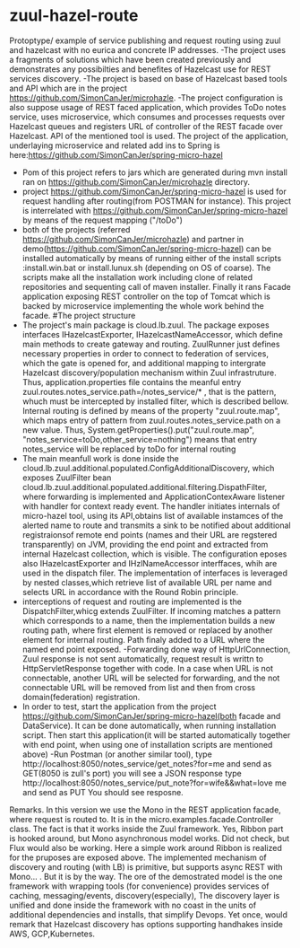 # zuul-hazel-route
Protoptype/ example of  service publishing and request routing using zuul and hazelcast with no eurica
 and concrete IP addresses.
 -The project uses a fragments of solutions  which have been created previously and demonstrates any possibilties
 and benefites of Hazelcast use for REST services discovery.
  -The project is based on base of Hazelcast based tools and API which are in the project https://github.com/SimonCanJer/microhazle.
  -The project configuration is also suppose usage of REST faced application, which provides ToDo notes service, uses
 microservice, which consumes and processes requests over Hazelcast queues and registers URL of controller of the REST 
 facade over Hazelcast. API of the mentioned tool is used. The project of the application, underlaying microservice and related add ins
 to Spring is here:https://github.com/SimonCanJer/spring-micro-hazel
 - Pom of this project refers to jars which are generated during mvn install ran on  https://github.com/SimonCanJer/microhazle directory.
 - project https://github.com/SimonCanJer/spring-micro-hazel is used for  request handling after routing(from POSTMAN for instance). This project is
 interrelated with https://github.com/SimonCanJer/spring-micro-hazel by means of the request mapping ("/toDo")
 - both of the projects (referred https://github.com/SimonCanJer/microhazle) and partner in demo(https://github.com/SimonCanJer/spring-micro-hazel) can be installed
 automatically by means of running either of  the install scripts
 :install.win.bat or install.lunux.sh (depending on OS of coarse). The scripts make all the installation work including
 clone of related repositories and sequenting call of maven installer. Finally it rans Facade application exposing
 REST controller on the top of Tomcat which is backed by microservice implementing the whole work behind the facade.
 #The project structure 
  - The project's main package is cloud.lb.zuul. The package exposes interfaces IHazelcastExporter, IHazelcastNameAccessor, which define main methods
  to create gateway and routing. ZuulRunner just defines necessary properties in order to connect to federation of services, which the gate is opened for, and
  additional mapping to intergrate Hazelcast discovery/population mechanism within Zuul infrastruture. Thus, application.properties file
  contains the meanful entry zuul.routes.notes_service.path=/notes_service/* , that is the pattern, whuch must be intercepted by installed filter, which is described
  bellow. Internal routing is defined by means of the property "zuul.route.map",  which maps entry of pattern from zuul.routes.notes_service.path on a new value. Thus, System.getProperties().put("zuul.route.map",
  "notes_service=toDo,other_service=nothing") means that entry notes_service will be replaced by toDo for internal routing
  - The main meanfull work is done inside the cloud.lb.zuul.additional.populated.ConfigAdditionalDiscovery, which exposes ZuulFilter bean
  cloud.lb.zuul.additional.populated.additional.filtering.DispathFilter, where forwarding is implemented and ApplicationContexAware listener with handler for
  context ready event. The handler initiates internals of micro-hazel tool, using its API,obtains list of available instamces of the
  alerted name to route and transmits a sink to be notified about additional registraionsof remote end points (names and their URL are regstered transparently)
  on JVM, providing the end point and extracted from internal Hazelcast collection, which is visible. The configuration eposes also
  IHazelcastExporter and IHzlNameAccessor interffaces, whih are used in the dispatch filer.
  The implementation of interfaces is leveraged by nested classes,which retrieve list of available
  URL per name and selects URL in accordance with the Round Robin principle. 
 - interceptions of request and routing are implemented is the DispatchFilter,whicg extends ZuulFilter.
 If incoming  matches a pattern which corresponds to a name, then  the implementation builds a new routing 
 path, where first element is removed or replaced by another element for internal routing. Path finaly added to a URL where the named end point exposed.
 -Forwarding done way of HttpUrlConnection, Zuul response is not sent automatically, request result is writtn to HttpServletResponse together with code.
 In a case when URL is not connectable, another URL will be selected for forwarding, and the not connectable URL
 will be removed from list and then from cross domain(federation) registration.
 - In order to test, start the application from the project https://github.com/SimonCanJer/spring-micro-hazel(both facade and DataService).
 It can be done automatically, when running installation script. Then start this application(it will be started automatically together with end point, when using
 one of installation scripts are mentioned above)
 -Run Postman (or another similar tool),
  type http://localhost:8050/notes_service/get_notes?for=me and send as GET(8050 is zull's port)
  you will see a JSON response
  type http://localhost:8050/notes_service/put_note?for=wife&&what=love me and send as PUT
  You should see resposne.
  
  Remarks.
  In this version we use the Mono<T> in the REST application facade, where request is routed to. It is in the micro.examples.facade.Controller class. The fact is that it  works inside the Zuul framework. Yes, Ribbon part is hooked around, but  Mono<T> asynchronous  model works. Did not check, but Flux would also be working. Here a simple work around Ribbon is realized for the pruposes are exposed above. The implemented mechanism of discovery and routing (with LB) is primitive, but supports async REST with Mono... . But it is by the way. The ore of the demostrated model is the one framework with wrapping tools (for convenience) provides services of caching, messaging/events, discovery(especially), The discovery layer is unified and done inside the framework with no coast in the units of additional dependencies and installs, that simplify Devops. Yet once, would remark that Hazelcast discovery has options supporting handhakes inside AWS, GCP,Kubernetes.
 
 
  
  
  

 
  
 
